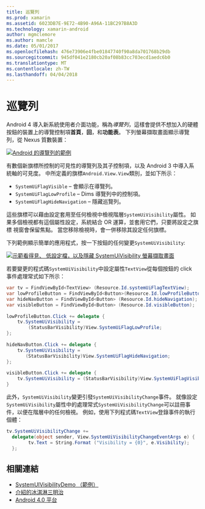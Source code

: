 ```yaml
---
title: 巡覽列
ms.prod: xamarin
ms.assetid: 6023DB7E-9E72-4B90-A96A-11BC297B8A3D
ms.technology: xamarin-android
author: mgmclemore
ms.author: mamcle
ms.date: 05/01/2017
ms.openlocfilehash: 476e73906e4fbe01847740f90a8da701768b29db
ms.sourcegitcommit: 945df041e2180cb20af08b83cc703ecd1aedc6b0
ms.translationtype: MT
ms.contentlocale: zh-TW
ms.lasthandoff: 04/04/2018
---
```

# <a name="navigation-bar"></a>巡覽列

Android 4 導入新系統使用者介面功能，稱為*導覽列*，這樣會提供不想加入的硬體按鈕的裝置上的導覽控制項**首頁**，**回**，和**功能表**。
下列螢幕擷取畫面顯示導覽列，從 Nexus 質數裝置：

 [![Android 的導覽列的範例](navigation-bar-images/19-navbar.png)](navigation-bar-images/19-navbar.png#lightbox)

有數個新旗標所控制的可見性的導覽列及其子控制項，以及 Android 3 中導入系統軸的可見度。 中所定義的旗標`Android.View.View`類別，並如下所示：

-   `SystemUiFlagVisible` &ndash; 會顯示在導覽列。 
-   `SystemUiFlagLowProfile` &ndash; Dims 導覽列中的控制項。 
-   `SystemUiFlagHideNavigation` &ndash; 隱藏巡覽列。 


這些旗標可以藉由設定套用至任何檢視中檢視階層`SystemUiVisibility`屬性。 如果多個檢視都有這個屬性設定，系統結合 OR 運算，並套用它們，只要將設定之旗標 視窗會保留焦點。 當您移除檢視時，會一併移除其設定任何旗標。

下列範例顯示簡單的應用程式，按一下按鈕的任何變更`SystemUiVisibility`:

 [![示範看得見、 低設定檔，以及隱藏 SystemUiVisibility 螢幕擷取畫面](navigation-bar-images/18-systemuivisibility.png)](navigation-bar-images/18-systemuivisibility.png#lightbox)

若要變更的程式碼`SystemUiVisibility`中設定屬性`TextView`從每個按鈕的 click 事件處理常式如下所示：

```csharp
var tv = FindViewById<TextView> (Resource.Id.systemUiFlagTextView);
var lowProfileButton = FindViewById<Button>(Resource.Id.lowProfileButton);
var hideNavButton = FindViewById<Button> (Resource.Id.hideNavigation);
var visibleButton = FindViewById<Button> (Resource.Id.visibleButton);
           
lowProfileButton.Click += delegate {
    tv.SystemUiVisibility =
        (StatusBarVisibility)View.SystemUiFlagLowProfile;
};
           
hideNavButton.Click += delegate {
    tv.SystemUiVisibility =
       (StatusBarVisibility)View.SystemUiFlagHideNavigation;        
};
           
visibleButton.Click += delegate {
    tv.SystemUiVisibility = (StatusBarVisibility)View.SystemUiFlagVisible;
}
```

此外，`SystemUiVisibility`變更引發`SystemUiVisibilityChange`事件。 就像設定`SystemUiVisibility`屬性中的處理常式`SystemUiVisibilityChange`可以註冊事件，以便在階層中的任何檢視。 例如，使用下列程式碼`TextView`登錄事件的執行個體：

```csharp
tv.SystemUiVisibilityChange +=
  delegate(object sender, View.SystemUiVisibilityChangeEventArgs e) {
        tv.Text = String.Format ("Visibility = {0}", e.Visibility);
  };
```



## <a name="related-links"></a>相關連結

- [SystemUIVisibilityDemo （範例）](https://developer.xamarin.com/samples/monodroid/SystemUIVisibilityDemo/)
- [介紹的冰淇淋三明治](http://www.android.com/about/ice-cream-sandwich/)
- [Android 4.0 平台](http://developer.android.com/sdk/android-4.0.html)
